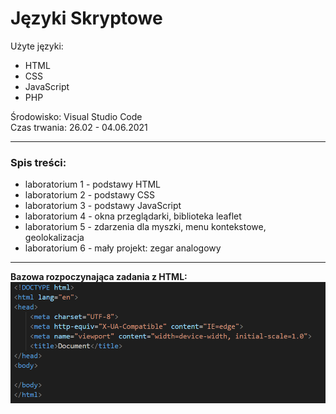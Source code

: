 # Języki Skryptowe
Użyte języki:
* HTML
* CSS
* JavaScript
* PHP  
   
Środowisko: Visual Studio Code  
Czas trwania: 26.02 - 04.06.2021  
  
***
### Spis treści:
* laboratorium 1 - podstawy HTML
* laboratorium 2 - podstawy CSS
* laboratorium 3 - podstawy JavaScript
* laboratorium 4 - okna przeglądarki, biblioteka leaflet
* laboratorium 5 - zdarzenia dla myszki, menu kontekstowe, geolokalizacja
* laboratorium 6 - mały projekt: zegar analogowy
***
  



__Bazowa rozpoczynająca zadania z HTML:__
![alt text](https://github.com/jkrotoszynska/jezykiSkryptowe/blob/master/przyk.PNG "Przyklad")
